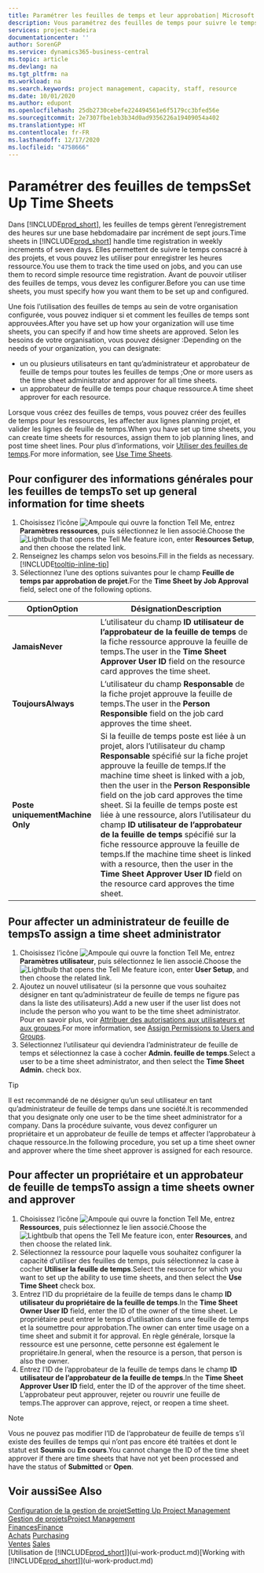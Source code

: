 ```yaml
---
title: Paramétrer les feuilles de temps et leur approbation| Microsoft Docs
description: Vous paramétrez des feuilles de temps pour suivre le temps consacré aux projets et l’utilisation des ressources, vous aider à gérer des projets, à recruter du personnel, et à anticiper vos capacités
services: project-madeira
documentationcenter: ''
author: SorenGP
ms.service: dynamics365-business-central
ms.topic: article
ms.devlang: na
ms.tgt_pltfrm: na
ms.workload: na
ms.search.keywords: project management, capacity, staff, resource
ms.date: 10/01/2020
ms.author: edupont
ms.openlocfilehash: 25db2730cebefe224494561e6f5179cc3bfed56e
ms.sourcegitcommit: 2e7307fbe1eb3b34d0ad9356226a19409054a402
ms.translationtype: HT
ms.contentlocale: fr-FR
ms.lasthandoff: 12/17/2020
ms.locfileid: "4758666"
---
```

# <a name="set-up-time-sheets"></a><span data-ttu-id="9b5db-103">Paramétrer des feuilles de temps</span><span class="sxs-lookup"><span data-stu-id="9b5db-103">Set Up Time Sheets</span></span>
<span data-ttu-id="9b5db-104">Dans [!INCLUDE[prod_short](includes/prod_short.md)], les feuilles de temps gèrent l’enregistrement des heures sur une base hebdomadaire par incrément de sept jours.</span><span class="sxs-lookup"><span data-stu-id="9b5db-104">Time sheets in [!INCLUDE[prod_short](includes/prod_short.md)] handle time registration in weekly increments of seven days.</span></span> <span data-ttu-id="9b5db-105">Elles permettent de suivre le temps consacré à des projets, et vous pouvez les utiliser pour enregistrer les heures ressource.</span><span class="sxs-lookup"><span data-stu-id="9b5db-105">You use them to track the time used on jobs, and you can use them to record simple resource time registration.</span></span> <span data-ttu-id="9b5db-106">Avant de pouvoir utiliser des feuilles de temps, vous devez les configurer.</span><span class="sxs-lookup"><span data-stu-id="9b5db-106">Before you can use time sheets, you must specify how you want them to be set up and configured.</span></span>

<span data-ttu-id="9b5db-107">Une fois l’utilisation des feuilles de temps au sein de votre organisation configurée, vous pouvez indiquer si et comment les feuilles de temps sont approuvées.</span><span class="sxs-lookup"><span data-stu-id="9b5db-107">After you have set up how your organization will use time sheets, you can specify if and how time sheets are approved.</span></span> <span data-ttu-id="9b5db-108">Selon les besoins de votre organisation, vous pouvez désigner :</span><span class="sxs-lookup"><span data-stu-id="9b5db-108">Depending on the needs of your organization, you can designate:</span></span>

* <span data-ttu-id="9b5db-109">un ou plusieurs utilisateurs en tant qu’administrateur et approbateur de feuille de temps pour toutes les feuilles de temps ;</span><span class="sxs-lookup"><span data-stu-id="9b5db-109">One or more users as the time sheet administrator and approver for all time sheets.</span></span>
* <span data-ttu-id="9b5db-110">un approbateur de feuille de temps pour chaque ressource.</span><span class="sxs-lookup"><span data-stu-id="9b5db-110">A time sheet approver for each resource.</span></span>

<span data-ttu-id="9b5db-111">Lorsque vous créez des feuilles de temps, vous pouvez créer des feuilles de temps pour les ressources, les affecter aux lignes planning projet, et valider les lignes de feuille de temps.</span><span class="sxs-lookup"><span data-stu-id="9b5db-111">When you have set up time sheets, you can create time sheets for resources, assign them to job planning lines, and post time sheet lines.</span></span> <span data-ttu-id="9b5db-112">Pour plus d’informations, voir [Utiliser des feuilles de temps](projects-how-use-time-sheets.md).</span><span class="sxs-lookup"><span data-stu-id="9b5db-112">For more information, see [Use Time Sheets](projects-how-use-time-sheets.md).</span></span>

## <a name="to-set-up-general-information-for-time-sheets"></a><span data-ttu-id="9b5db-113">Pour configurer des informations générales pour les feuilles de temps</span><span class="sxs-lookup"><span data-stu-id="9b5db-113">To set up general information for time sheets</span></span>
1. <span data-ttu-id="9b5db-114">Choisissez l’icône ![Ampoule qui ouvre la fonction Tell Me](media/ui-search/search_small.png "Dites-moi ce que vous voulez faire"), entrez **Paramètres ressources**, puis sélectionnez le lien associé.</span><span class="sxs-lookup"><span data-stu-id="9b5db-114">Choose the ![Lightbulb that opens the Tell Me feature](media/ui-search/search_small.png "Tell me what you want to do") icon, enter **Resources Setup**, and then choose the related link.</span></span>  
2. <span data-ttu-id="9b5db-115">Renseignez les champs selon vos besoins.</span><span class="sxs-lookup"><span data-stu-id="9b5db-115">Fill in the fields as necessary.</span></span> [!INCLUDE[tooltip-inline-tip](includes/tooltip-inline-tip_md.md)]
3. <span data-ttu-id="9b5db-116">Sélectionnez l’une des options suivantes pour le champ **Feuille de temps par approbation de projet**.</span><span class="sxs-lookup"><span data-stu-id="9b5db-116">For the **Time Sheet by Job Approval** field, select one of the following options.</span></span>

| <span data-ttu-id="9b5db-117">Option</span><span class="sxs-lookup"><span data-stu-id="9b5db-117">Option</span></span> | <span data-ttu-id="9b5db-118">Désignation</span><span class="sxs-lookup"><span data-stu-id="9b5db-118">Description</span></span> |
| --- | --- |
| <span data-ttu-id="9b5db-119">**Jamais**</span><span class="sxs-lookup"><span data-stu-id="9b5db-119">**Never**</span></span> |<span data-ttu-id="9b5db-120">L’utilisateur du champ **ID utilisateur de l’approbateur de la feuille de temps** de la fiche ressource approuve la feuille de temps.</span><span class="sxs-lookup"><span data-stu-id="9b5db-120">The user in the **Time Sheet Approver User ID** field on the resource card approves the time sheet.</span></span> |
| <span data-ttu-id="9b5db-121">**Toujours**</span><span class="sxs-lookup"><span data-stu-id="9b5db-121">**Always**</span></span> |<span data-ttu-id="9b5db-122">L’utilisateur du champ **Responsable** de la fiche projet approuve la feuille de temps.</span><span class="sxs-lookup"><span data-stu-id="9b5db-122">The user in the **Person Responsible** field on the job card approves the time sheet.</span></span> |
| <span data-ttu-id="9b5db-123">**Poste uniquement**</span><span class="sxs-lookup"><span data-stu-id="9b5db-123">**Machine Only**</span></span> |<span data-ttu-id="9b5db-124">Si la feuille de temps poste est liée à un projet, alors l’utilisateur du champ **Responsable** spécifié sur la fiche projet approuve la feuille de temps.</span><span class="sxs-lookup"><span data-stu-id="9b5db-124">If the machine time sheet is linked with a job, then the user in the **Person Responsible** field on the job card approves the time sheet.</span></span> <span data-ttu-id="9b5db-125">Si la feuille de temps poste est liée à une ressource, alors l’utilisateur du champ **ID utilisateur de l’approbateur de la feuille de temps** spécifié sur la fiche ressource approuve la feuille de temps.</span><span class="sxs-lookup"><span data-stu-id="9b5db-125">If the machine time sheet is linked with a resource, then the user in the **Time Sheet Approver User ID** field on the resource card approves the time sheet.</span></span> |

## <a name="to-assign-a-time-sheet-administrator"></a><span data-ttu-id="9b5db-126">Pour affecter un administrateur de feuille de temps</span><span class="sxs-lookup"><span data-stu-id="9b5db-126">To assign a time sheet administrator</span></span>
1. <span data-ttu-id="9b5db-127">Choisissez l’icône ![Ampoule qui ouvre la fonction Tell Me](media/ui-search/search_small.png "Dites-moi ce que vous voulez faire"), entrez **Paramètres utilisateur**, puis sélectionnez le lien associé.</span><span class="sxs-lookup"><span data-stu-id="9b5db-127">Choose the ![Lightbulb that opens the Tell Me feature](media/ui-search/search_small.png "Tell me what you want to do") icon, enter **User Setup**, and then choose the related link.</span></span>  
2. <span data-ttu-id="9b5db-128">Ajoutez un nouvel utilisateur (si la personne que vous souhaitez désigner en tant qu’administrateur de feuille de temps ne figure pas dans la liste des utilisateurs).</span><span class="sxs-lookup"><span data-stu-id="9b5db-128">Add a new user if the user list does not include the person who you want to be the time sheet administrator.</span></span> <span data-ttu-id="9b5db-129">Pour en savoir plus, voir [Attribuer des autorisations aux utilisateurs et aux groupes](ui-define-granular-permissions.md).</span><span class="sxs-lookup"><span data-stu-id="9b5db-129">For more information, see [Assign Permissions to Users and Groups](ui-define-granular-permissions.md).</span></span>
3. <span data-ttu-id="9b5db-130">Sélectionnez l’utilisateur qui deviendra l’administrateur de feuille de temps et sélectionnez la case à cocher **Admin. feuille de temps**.</span><span class="sxs-lookup"><span data-stu-id="9b5db-130">Select a user to be a time sheet administrator, and then select the **Time Sheet Admin.** check box.</span></span>  

> [!TIP]  
>   <span data-ttu-id="9b5db-131">Il est recommandé de ne désigner qu’un seul utilisateur en tant qu’administrateur de feuille de temps dans une société.</span><span class="sxs-lookup"><span data-stu-id="9b5db-131">It is recommended that you designate only one user to be the time sheet administrator for a company.</span></span> <span data-ttu-id="9b5db-132">Dans la procédure suivante, vous devez configurer un propriétaire et un approbateur de feuille de temps et affecter l’approbateur à chaque ressource.</span><span class="sxs-lookup"><span data-stu-id="9b5db-132">In the following procedure, you set up a time sheet owner and approver where the time sheet approver is assigned for each resource.</span></span>  

## <a name="to-assign-a-time-sheets-owner-and-approver"></a><span data-ttu-id="9b5db-133">Pour affecter un propriétaire et un approbateur de feuille de temps</span><span class="sxs-lookup"><span data-stu-id="9b5db-133">To assign a time sheets owner and approver</span></span>
1. <span data-ttu-id="9b5db-134">Choisissez l’icône ![Ampoule qui ouvre la fonction Tell Me](media/ui-search/search_small.png "Dites-moi ce que vous voulez faire"), entrez **Ressources**, puis sélectionnez le lien associé.</span><span class="sxs-lookup"><span data-stu-id="9b5db-134">Choose the ![Lightbulb that opens the Tell Me feature](media/ui-search/search_small.png "Tell me what you want to do") icon, enter **Resources**, and then choose the related link.</span></span>
2. <span data-ttu-id="9b5db-135">Sélectionnez la ressource pour laquelle vous souhaitez configurer la capacité d’utiliser des feuilles de temps, puis sélectionnez la case à cocher **Utiliser la feuille de temps**.</span><span class="sxs-lookup"><span data-stu-id="9b5db-135">Select the resource for which you want to set up the ability to use time sheets, and then select the **Use Time Sheet** check box.</span></span>  
3. <span data-ttu-id="9b5db-136">Entrez l’ID du propriétaire de la feuille de temps dans le champ **ID utilisateur du propriétaire de la feuille de temps**.</span><span class="sxs-lookup"><span data-stu-id="9b5db-136">In the **Time Sheet Owner User ID** field, enter the ID of the owner of the time sheet.</span></span> <span data-ttu-id="9b5db-137">Le propriétaire peut entrer le temps d’utilisation dans une feuille de temps et la soumettre pour approbation.</span><span class="sxs-lookup"><span data-stu-id="9b5db-137">The owner can enter time usage on a time sheet and submit it for approval.</span></span> <span data-ttu-id="9b5db-138">En règle générale, lorsque la ressource est une personne, cette personne est également le propriétaire.</span><span class="sxs-lookup"><span data-stu-id="9b5db-138">In general, when the resource is a person, that person is also the owner.</span></span>  
4. <span data-ttu-id="9b5db-139">Entrez l’ID de l’approbateur de la feuille de temps dans le champ **ID utilisateur de l’approbateur de la feuille de temps**.</span><span class="sxs-lookup"><span data-stu-id="9b5db-139">In the **Time Sheet Approver User ID** field, enter the ID of the approver of the time sheet.</span></span> <span data-ttu-id="9b5db-140">L’approbateur peut approuver, rejeter ou rouvrir une feuille de temps.</span><span class="sxs-lookup"><span data-stu-id="9b5db-140">The approver can approve, reject, or reopen a time sheet.</span></span>  

> [!NOTE]  
>   <span data-ttu-id="9b5db-141">Vous ne pouvez pas modifier l’ID de l’approbateur de feuille de temps s’il existe des feuilles de temps qui n’ont pas encore été traitées et dont le statut est **Soumis** ou **En cours**.</span><span class="sxs-lookup"><span data-stu-id="9b5db-141">You cannot change the ID of the time sheet approver if there are time sheets that have not yet been processed and have the status of **Submitted** or **Open**.</span></span>

## <a name="see-also"></a><span data-ttu-id="9b5db-142">Voir aussi</span><span class="sxs-lookup"><span data-stu-id="9b5db-142">See Also</span></span>
[<span data-ttu-id="9b5db-143">Configuration de la gestion de projet</span><span class="sxs-lookup"><span data-stu-id="9b5db-143">Setting Up Project Management</span></span>](projects-setup-projects.md)  
[<span data-ttu-id="9b5db-144">Gestion de projets</span><span class="sxs-lookup"><span data-stu-id="9b5db-144">Project Management</span></span>](projects-manage-projects.md)  
[<span data-ttu-id="9b5db-145">Finances</span><span class="sxs-lookup"><span data-stu-id="9b5db-145">Finance</span></span>](finance.md)  
<span data-ttu-id="9b5db-146">[Achats](purchasing-manage-purchasing.md)       </span><span class="sxs-lookup"><span data-stu-id="9b5db-146">[Purchasing](purchasing-manage-purchasing.md)       </span></span>  
<span data-ttu-id="9b5db-147">[Ventes](sales-manage-sales.md)    </span><span class="sxs-lookup"><span data-stu-id="9b5db-147">[Sales](sales-manage-sales.md)    </span></span>  
<span data-ttu-id="9b5db-148">[Utilisation de [!INCLUDE[prod_short](includes/prod_short.md)]](ui-work-product.md)</span><span class="sxs-lookup"><span data-stu-id="9b5db-148">[Working with [!INCLUDE[prod_short](includes/prod_short.md)]](ui-work-product.md)</span></span>  
